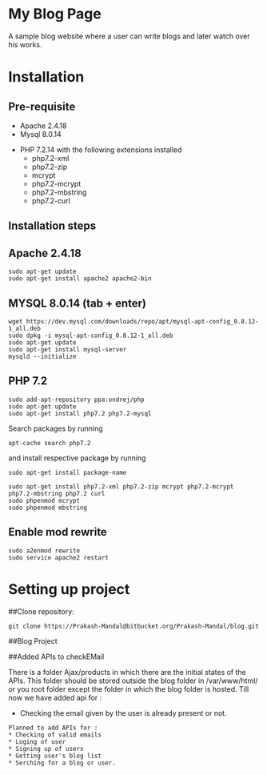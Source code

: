 # My Blog Page

A sample blog website where a user can write blogs and later watch over his 
works.

# Installation
## Pre-requisite
* Apache 2.4.18
* Mysql 8.0.14
+ PHP 7.2.14 with the following extensions installed
    * php7.2-xml 
    * php7.2-zip 
    * mcrypt 
    * php7.2-mcrypt 
    * php7.2-mbstring
    * php7.2-curl

## Installation steps
## Apache 2.4.18
```
sudo apt-get update
sudo apt-get install apache2 apache2-bin
```
## MYSQL 8.0.14 (tab + enter)
```
wget https://dev.mysql.com/downloads/repo/apt/mysql-apt-config_0.8.12-1_all.deb
sudo dpkg -i mysql-apt-config_0.8.12-1_all.deb
sudo apt-get update
sudo apt-get install mysql-server
mysqld --initialize
```
## PHP 7.2
```
sudo add-apt-repository ppa:ondrej/php
sudo apt-get update
sudo apt-get install php7.2 php7.2-mysql
```

Search packages by running
```
apt-cache search php7.2
```
and install respective package by running
```
sudo apt-get install package-name
```
```
sudo apt-get install php7.2-xml php7.2-zip mcrypt php7.2-mcrypt php7.2-mbstring php7.2 curl
sudo phpenmod mcrypt
sudo phpenmod mbstring
```
## Enable mod rewrite
```
sudo a2enmod rewrite
sudo service apache2 restart
```

# Setting up project

##Clone repository:
```
git clone https://Prakash-Mandal@bitbucket.org/Prakash-Mandal/blog.git

```

##Blog Project

##Added APIs to checkEMail

There is a folder Ajax/products in which there are the initial states of the APIs.
This folder should be stored outside the blog folder in /var/www/html/ or you root folder except the folder in which the blog folder is hosted.
Till now we have added api for :
* Checking the email given by the user is already present or not.
~~~
Planned to add APIs for :
* Checking of valid emails
* Loging of user
* Signing up of users
* Getting user's blog list 
* Serching for a blog or user.

